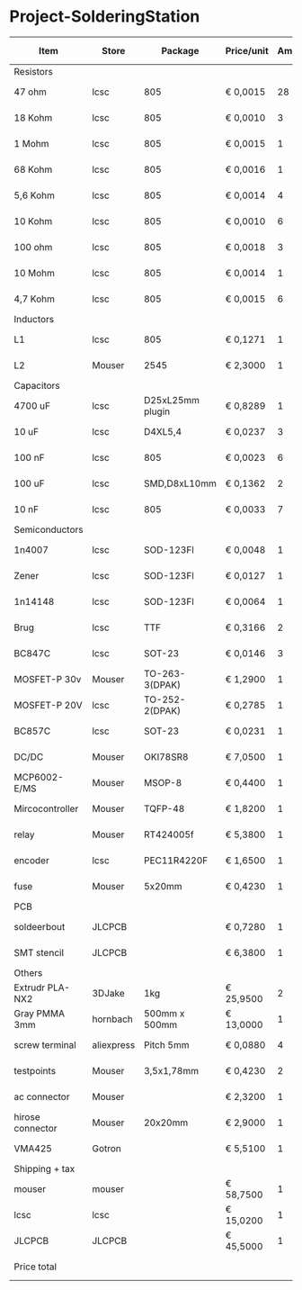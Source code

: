 # Project-SolderingStation



| Item             | Store      | Package          | Price/unit | Amount | Total price |
|------------------|------------|------------------|------------|--------|-------------|
| Resistors        |            |                  |            |        |             |
| 47 ohm           | lcsc       | 805              | € 0,0015   | 28     | € 0,0420    |
| 18 Kohm          | lcsc       | 805              | € 0,0010   | 3      | € 0,0030    |
| 1 Mohm           | lcsc       | 805              | € 0,0015   | 1      | € 0,0015    |
| 68 Kohm          | lcsc       | 805              | € 0,0016   | 1      | € 0,0016    |
| 5,6 Kohm         | lcsc       | 805              | € 0,0014   | 4      | € 0,0056    |
| 10 Kohm          | lcsc       | 805              | € 0,0010   | 6      | € 0,0060    |
| 100 ohm          | lcsc       | 805              | € 0,0018   | 3      | € 0,0054    |
| 10 Mohm          | lcsc       | 805              | € 0,0014   | 1      | € 0,0014    |
| 4,7 Kohm         | lcsc       | 805              | € 0,0015   | 6      | € 0,0090    |
| Inductors        |            |                  |            |        |             |
| L1               | lcsc       | 805              | € 0,1271   | 1      | € 0,1271    |
| L2               | Mouser     | 2545             | € 2,3000   | 1      | € 2,3000    |
| Capacitors       |            |                  |            |        |             |
| 4700 uF          | lcsc       | D25xL25mm plugin | € 0,8289   | 1      | € 0,8289    |
| 10 uF            | lcsc       | D4XL5,4          | € 0,0237   | 3      | € 0,0711    |
| 100 nF           | lcsc       | 805              | € 0,0023   | 6      | € 0,0138    |
| 100 uF           | lcsc       | SMD,D8xL10mm     | € 0,1362   | 2      | € 0,2724    |
| 10 nF            | lcsc       | 805              | € 0,0033   | 7      | € 0,0231    |
| Semiconductors   |            |                  |            |        |             |
| 1n4007           | lcsc       | SOD-123Fl        | € 0,0048   | 1      | € 0,0048    |
| Zener            | lcsc       | SOD-123Fl        | € 0,0127   | 1      | € 0,0127    |
| 1n14148          | lcsc       | SOD-123Fl        | € 0,0064   | 1      | € 0,0064    |
| Brug             | lcsc       | TTF              | € 0,3166   | 2      | € 0,6332    |
| BC847C           | lcsc       | SOT-23           | € 0,0146   | 3      | € 0,0438    |
| MOSFET-P 30v     | Mouser     | TO-263-3(DPAK)   | € 1,2900   | 1      | € 1,2900    |
| MOSFET-P 20V     | lcsc       | TO-252-2(DPAK)   | € 0,2785   | 1      | € 0,2785    |
| BC857C           | lcsc       | SOT-23           | € 0,0231   | 1      | € 0,0231    |
| DC/DC            | Mouser     | OKI78SR8         | € 7,0500   | 1      | € 7,0500    |
| MCP6002-E/MS     | Mouser     | MSOP-8           | € 0,4400   | 1      | € 0,4400    |
| Mircocontroller  | Mouser     | TQFP-48          | € 1,8200   | 1      | € 1,8200    |
| relay            | Mouser     | RT424005f        | € 5,3800   | 1      | € 5,3800    |
| encoder          | lcsc       | PEC11R4220F      | € 1,6500   | 1      | € 1,6500    |
| fuse             | Mouser     | 5x20mm           | € 0,4230   | 1      | € 0,4230    |
| PCB              |            |                  |            |        |             |
| soldeerbout      | JLCPCB     |                  | € 0,7280   | 1      | € 0,7280    |
| SMT stencil      | JLCPCB     |                  | € 6,3800   | 1      | € 6,3800    |
| Others           |            |                  |            |        |             |
| Extrudr PLA-NX2  | 3DJake     | 1kg              | € 25,9500  | 2      | € 51,9000   |
| Gray PMMA 3mm    | hornbach   | 500mm x 500mm    | € 13,0000  | 1      | € 13,0000   |
| screw terminal   | aliexpress | Pitch 5mm        | € 0,0880   | 4      | € 0,3520    |
| testpoints       | Mouser     | 3,5x1,78mm       | € 0,4230   | 2      | € 0,8460    |
| ac connector     | Mouser     |                  | € 2,3200   | 1      | € 2,3200    |
| hirose connector | Mouser     | 20x20mm          | € 2,9000   | 1      | € 2,9000    |
| VMA425           | Gotron     |                  | € 5,5100   | 1      | € 5,5100    |
| Shipping + tax   |            |                  |            |        |             |
| mouser           | mouser     |                  | € 58,7500  | 1      | € 58,7500   |
| lcsc             | lcsc       |                  | € 15,0200  | 1      | € 15,0200   |
| JLCPCB           | JLCPCB     |                  | € 45,5000  | 1      | € 45,5000   |
| Price total      |            |                  |            |        | € 225,97    |


